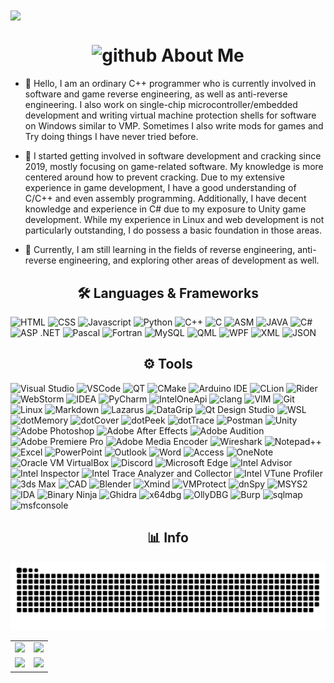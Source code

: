 <img align="center" src="https://github.com/issuimo/issuimo/assets/102911714/2304d23e-6600-42f2-b202-eec67e2af043" />
<h1 align="center"> <img height="40" width="40" alt="github" src="https://cdn.jsdelivr.net/npm/simple-icons@v3/icons/github.svg" /> About Me </h1>

- 📢 Hello, I am an ordinary C++ programmer who is currently involved in software and game reverse engineering, as well as anti-reverse engineering. I also work on single-chip microcontroller/embedded development and writing virtual machine protection shells for software on Windows similar to VMP. Sometimes I also write mods for games and Try doing things I have never tried before.

- 📢 I started getting involved in software development and cracking since 2019, mostly focusing on game-related software. My knowledge is more centered around how to prevent cracking. Due to my extensive experience in game development, I have a good understanding of C/C++ and even assembly programming. Additionally, I have decent knowledge and experience in C# due to my exposure to Unity game development. While my experience in Linux and web development is not particularly outstanding, I do possess a basic foundation in those areas.

- 📢 Currently, I am still learning in the fields of reverse engineering, anti-reverse engineering, and exploring other areas of development as well.

<h2 align="center">🛠️ Languages & Frameworks</h2>

![HTML](https://img.shields.io/badge/html%20-%23E34F26.svg?&style=for-the-badge&logo=html5&logoColor=white)
![CSS](https://img.shields.io/badge/css%20-%231572B6.svg?&style=for-the-badge&logo=css3&logoColor=white)
![Javascript](https://img.shields.io/badge/-Javascript-ffb400?style=for-the-badge&logo=javascript&logoColor=ffff3f)
![Python](https://img.shields.io/badge/python%20-%231572B6.svg?&style=for-the-badge&logo=python&logoColor=white)
![C++](https://img.shields.io/badge/c++%20-%2300599C.svg?&style=for-the-badge&logo=c%2B%2B&ogoColor=white)
![C](https://img.shields.io/badge/C-%2300599C.svg?style=for-the-badge&logo=c&logoColor=white)
![ASM](https://img.shields.io/badge/ASM-%234F4F4F.svg?style=for-the-badge&logo=assemblyscript&logoColor=white)
![JAVA](https://img.shields.io/badge/java-%23FF5722.svg?style=for-the-badge&logo=java&logoColor=white)
![C#](https://img.shields.io/badge/C%23-%23239120.svg?style=for-the-badge&logo=c-sharp&logoColor=white)
![ASP .NET](https://img.shields.io/badge/ASP.NET-%234D8BBA.svg?style=for-the-badge&logo=.net&logoColor=white)
![Pascal](https://img.shields.io/badge/Pascal-%23005FBB.svg?style=for-the-badge&logo=pascal&logoColor=white)
![Fortran](https://img.shields.io/badge/Fortran-%234D8BBA.svg?style=for-the-badge&logo=fortran&logoColor=white)
![MySQL](https://img.shields.io/badge/MySQL-%234479A1.svg?style=for-the-badge&logo=mysql&logoColor=white)
![QML](https://img.shields.io/badge/QML-%23F7DF1E.svg?style=for-the-badge&logo=qml&logoColor=black)
![WPF](https://img.shields.io/badge/WPF-%23000000.svg?style=for-the-badge&logo=.net&logoColor=white)
![XML](https://img.shields.io/badge/XML-%231572B6.svg?style=for-the-badge&logo=xml&logoColor=white)
![JSON](https://img.shields.io/badge/JSON-%23000000.svg?style=for-the-badge&logo=json&logoColor=white)

<h2 align="center">⚙️ Tools</h2>

![Visual Studio](https://img.shields.io/badge/Visual%20Studio-%235C2D91.svg?style=for-the-badge&logo=visual-studio&logoColor=white)
![VSCode](https://img.shields.io/badge/-vs-00a8e8?style=for-the-badge&logo=visual-studio)
![QT](https://img.shields.io/badge/Qt-%2341CD52.svg?style=for-the-badge&logo=qt&logoColor=white)
![CMake](https://img.shields.io/badge/CMake-%2317BEBB.svg?style=for-the-badge&logo=cmake&logoColor=white)
![Arduino IDE](https://img.shields.io/badge/Arduino%20IDE-%2300979D.svg?style=for-the-badge&logo=arduino&logoColor=white)
![CLion](https://img.shields.io/badge/CLion-%230075A8.svg?style=for-the-badge&logo=clion&logoColor=white)
![Rider](https://img.shields.io/badge/Rider-%23000000.svg?style=for-the-badge&logo=rider&logoColor=white)
![WebStorm](https://img.shields.io/badge/WebStorm-%23000000.svg?style=for-the-badge&logo=webstorm&logoColor=white)
![IDEA](https://img.shields.io/badge/IDEA-%23000000.svg?style=for-the-badge&logo=intellij-idea&logoColor=white)
![PyCharm](https://img.shields.io/badge/PyCharm-%23000000.svg?style=for-the-badge&logo=pycharm&logoColor=white)
![IntelOneApi](https://img.shields.io/badge/IntelOneApi-%23005CDB.svg?style=for-the-badge&logo=intel&logoColor=white)
![clang](https://img.shields.io/badge/clang-%23FF6700.svg?style=for-the-badge&logo=llvm&logoColor=white)
![VIM](https://img.shields.io/badge/VIM-%2311AB00.svg?style=for-the-badge&logo=vim&logoColor=white)
![Git](https://img.shields.io/badge/git%20-%23F05033.svg?&style=for-the-badge&logo=git&logoColor=white)
![Linux](https://img.shields.io/badge/-linux-772953?style=for-the-badge&logo=linux)
![Markdown](https://img.shields.io/badge/markdown-%23000000.svg?&style=for-the-badge&logo=markdown&logoColor=white)
![Lazarus](https://img.shields.io/badge/Lazarus-%234D8BBA.svg?style=for-the-badge&logo=lazarus&logoColor=white)
![DataGrip](https://img.shields.io/badge/DataGrip-%23000000.svg?style=for-the-badge&logo=datagrip&logoColor=white)
![Qt Design Studio](https://img.shields.io/badge/Qt%20Design%20Studio-%23000000.svg?style=for-the-badge&logo=qt&logoColor=white)
![WSL](https://img.shields.io/badge/WSL-%231572B6.svg?style=for-the-badge&logo=windows&logoColor=white)
![dotMemory](https://img.shields.io/badge/dotMemory-%23323330.svg?style=for-the-badge&logo=jetbrains&logoColor=%23F7DF1E)
![dotCover](https://img.shields.io/badge/dotCover-%23000000.svg?style=for-the-badge&logo=jetbrains&logoColor=white)
![dotPeek](https://img.shields.io/badge/dotPeek-%23FF6600.svg?style=for-the-badge&logo=jetbrains&logoColor=white)
![dotTrace](https://img.shields.io/badge/dotTrace-%23805CFC.svg?style=for-the-badge&logo=jetbrains&logoColor=white)
![Postman](https://img.shields.io/badge/Postman-%23FF6C37.svg?style=for-the-badge&logo=postman&logoColor=white)
![Unity](https://img.shields.io/badge/Unity-%23000000.svg?style=for-the-badge&logo=unity&logoColor=white)
![Adobe Photoshop](https://img.shields.io/badge/Adobe%20Photoshop-%230067A6.svg?style=for-the-badge&logo=adobe%20photoshop&logoColor=white)
![Adobe After Effects](https://img.shields.io/badge/Adobe%20After%20Effects-%23FFAE1A.svg?style=for-the-badge&logo=adobe%20after%20effects&logoColor=white)
![Adobe Audition](https://img.shields.io/badge/Adobe%20Audition-%23000000.svg?style=for-the-badge&logo=adobe%20audition&logoColor=white)
![Adobe Premiere Pro](https://img.shields.io/badge/Adobe%20Premiere%20Pro-%23EA77FF.svg?style=for-the-badge&logo=adobe%20premiere%20pro&logoColor=white)
![Adobe Media Encoder](https://img.shields.io/badge/Adobe%20Media%20Encoder-%23323330.svg?style=for-the-badge&logo=adobe%20media%20encoder&logoColor=%23F7DF1E)
![Wireshark](https://img.shields.io/badge/Wireshark-%236DB33F.svg?style=for-the-badge&logo=wireshark&logoColor=white)
![Notepad++](https://img.shields.io/badge/Notepad%2B%2B-%23000000.svg?style=for-the-badge&logo=notepad%2B%2B&logoColor=white)
![Excel](https://img.shields.io/badge/Excel-%23217346.svg?style=for-the-badge&logo=microsoft%20excel&logoColor=white)
![PowerPoint](https://img.shields.io/badge/PowerPoint-%23B7472A.svg?style=for-the-badge&logo=microsoft%20powerpoint&logoColor=white)
![Outlook](https://img.shields.io/badge/Outlook-%230078D7.svg?style=for-the-badge&logo=microsoft%20outlook&logoColor=white)
![Word](https://img.shields.io/badge/Word-%232B579A.svg?style=for-the-badge&logo=microsoft%20word&logoColor=white)
![Access](https://img.shields.io/badge/Access-%23693396.svg?style=for-the-badge&logo=microsoft%20access&logoColor=white)
![OneNote](https://img.shields.io/badge/OneNote-%23FFFFFF.svg?style=for-the-badge&logo=microsoft%20onenote&logoColor=black)
![Oracle VM VirtualBox](https://img.shields.io/badge/VirtualBox-%23ED880D.svg?style=for-the-badge&logo=oracle&logoColor=white)
![Discord](https://img.shields.io/badge/Discord-%237289DA.svg?style=for-the-badge&logo=discord&logoColor=white)
![Microsoft Edge](https://img.shields.io/badge/Microsoft%20Edge-%230078D7.svg?style=for-the-badge&logo=microsoft%20edge&logoColor=white)
![Intel Advisor](https://img.shields.io/badge/Intel%20Advisor-%230071C5.svg?style=for-the-badge&logo=intel&logoColor=white)
![Intel Inspector](https://img.shields.io/badge/Intel%20Inspector-%230071C5.svg?style=for-the-badge&logo=intel&logoColor=white)
![Intel Trace Analyzer and Collector](https://img.shields.io/badge/Intel%20Trace%20Analyzer%20and%20Collector-%230071C5.svg?style=for-the-badge&logo=intel&logoColor=white)
![Intel VTune Profiler](https://img.shields.io/badge/Intel%20VTune%20Profiler-%230071C5.svg?style=for-the-badge&logo=intel&logoColor=white)
![3ds Max](https://img.shields.io/badge/3ds%20Max-%23FB8C00.svg?style=for-the-badge&logo=autodesk&logoColor=white)
![CAD](https://img.shields.io/badge/CAD-%23007396.svg?style=for-the-badge&logo=autodesk&logoColor=white)
![Blender](https://img.shields.io/badge/Blender-%23F5792A.svg?style=for-the-badge&logo=blender&logoColor=white)
![Xmind](https://img.shields.io/badge/Xmind-%23F16B4C.svg?style=for-the-badge&logo=xmind&logoColor=white)
![VMProtect](https://img.shields.io/badge/VMProtect-%23000000.svg?style=for-the-badge&logo=vmware&logoColor=white)
![dnSpy](https://img.shields.io/badge/dnSpy-%23000000.svg?style=for-the-badge&logo=.net&logoColor=white)
![MSYS2](https://img.shields.io/badge/MSYS2-%23000000.svg?style=for-the-badge&logo=gnu-bash&logoColor=white)
![IDA](https://img.shields.io/badge/IDA-%23000000.svg?style=for-the-badge&logo=ida-pro&logoColor=white)
![Binary Ninja](https://img.shields.io/badge/Binary%20Ninja-%23000000.svg?style=for-the-badge&logo=binary-ninja&logoColor=white)
![Ghidra](https://img.shields.io/badge/Ghidra-%23000000.svg?style=for-the-badge&logo=ghidra&logoColor=white)
![x64dbg](https://img.shields.io/badge/x64dbg-%23000000.svg?style=for-the-badge&logo=x64dbg&logoColor=white)
![OllyDBG](https://img.shields.io/badge/OllyDBG-%23000000.svg?style=for-the-badge&logo=ollydbg&logoColor=white)
![Burp](https://img.shields.io/badge/Burp-%23000000.svg?style=for-the-badge&logo=burp-suite&logoColor=white)
![sqlmap](https://img.shields.io/badge/sqlmap-%23000000.svg?style=for-the-badge&logo=python&logoColor=white)
![msfconsole](https://img.shields.io/badge/msfconsole-%23000000.svg?style=for-the-badge&logo=metasploit&logoColor=white)


<h2 align="center">📊 Info</h2>

<div align="center">
 <img src="https://github.com/issuimo/issuimo/blob/output/github-contribution-grid-snake.svg" />
 <table>
   <tr>
     <td> <img src="https://github.com/issuimo/issuimo/blob/main/github-metrics.svg" /> </td>
     <td> <img src="https://github.com/issuimo/issuimo/blob/main/metrics.plugin.isocalendar.fullyear.svg" /> </td>
   </tr>
  <tr>
     <td> <img src="https://github.com/issuimo/issuimo/blob/main/metrics.plugin.languages.svg" /> </td>
     <td> <img src="https://github.com/issuimo/issuimo/blob/main/metrics.plugin.calendar.full.svg" /> </td>
   </tr>
 </table>
</div>
